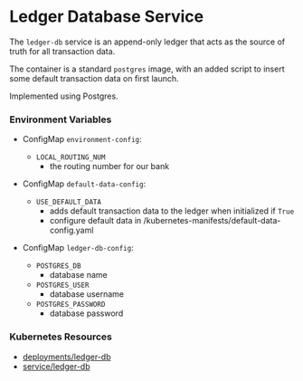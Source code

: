 # Ledger Database Service

The `ledger-db` service is an append-only ledger that acts as the source of truth
for all transaction data.

The container is a standard `postgres` image, with an added script to insert some
default transaction data on first launch.

Implemented using Postgres.

### Environment Variables

- ConfigMap `environment-config`:
  - `LOCAL_ROUTING_NUM`
    - the routing number for our bank

- ConfigMap `default-data-config`:
  - `USE_DEFAULT_DATA`
    - adds default transaction data to the ledger when initialized if `True`
    - configure default data in /kubernetes-manifests/default-data-config.yaml 

- ConfigMap `ledger-db-config`:
  - `POSTGRES_DB`
    - database name
  - `POSTGRES_USER`
    - database username
  - `POSTGRES_PASSWORD`
    - database password

### Kubernetes Resources

- [deployments/ledger-db](/kubernetes-manifests/ledger-db.yaml)
- [service/ledger-db](/kubernetes-manifests/ledger-db.yaml)
